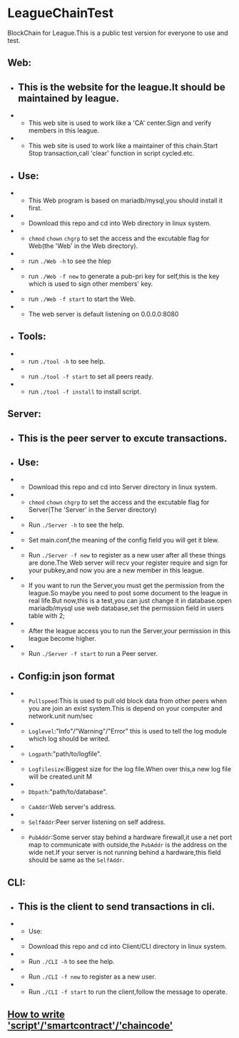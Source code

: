 # LeagueChainTest
BlockChain for League.This is a public test version for everyone to use and test.<br/>
## Web:
* ## This is the website for the league.It should be maintained by league.
* + This web site is used to work like a 'CA' center.Sign and verify members in this league.<br/>
* + This web site is used to work like a maintainer of this chain.Start Stop transaction,call 'clear' function in script cycled.etc.<br/>
* ## Use:
* + This Web program is based on mariadb/mysql,you should install it first.
* + Download this repo and cd into Web directory in linux system.
* + `chmod` `chown` `chgrp` to set the access and the excutable flag for Web(the 'Web' in the Web directory).
* + run `./Web -h` to see the hlep
* + run `./Web -f new` to generate a pub-pri key for self,this is the key which is used to sign other members' key.
* + run `./Web -f start` to start the Web.
* + The web server is default listening on 0.0.0.0:8080
* ## Tools:
* + run `./tool -h` to see help.
* + run `./tool -f start` to set all peers ready.
* + run `./tool -f install` to install script.
## Server:
* ## This is the peer server to excute transactions.
* ## Use:
* + Download this repo and cd into Server directory in linux system.
* + `chmod` `chown` `chgrp` to set the access and the excutable flag for Server(The 'Server' in the Server directory)
* + Run `./Server -h` to see the help.
* + Set main.conf,the meaning of the config field you will get it blew.
* + Run `./Server -f new` to register as a new user after all these things are done.The Web server will recv your register require and sign for your pubkey,and now you are a new member in this league.
* + If you want to run the Server,you must get the permission from the league.So maybe you need to post some document to the league in real life.But now,this is a test,you can just change it in database.open mariadb/mysql use web database,set the permission field in users table with 2;
* + After the league access you to run the Server,your permission in this league become higher.
* + Run `./Server -f start` to run a Peer server.
* ## Config:in json format
* + `Pullspeed`:This is used to pull old block data from other peers when you are join an exist system.This is depend on your computer and network.unit num/sec
* + `Loglevel`:"Info"/"Warning"/"Error" this is used to tell the log module which log should be writed.
* + `Logpath`:"path/to/logfile".
* + `Logfilesize`:Biggest size for the log file.When over this,a new log file will be created.unit M
* + `Dbpath`:"path/to/database".
* + `CaAddr`:Web server's address.
* + `SelfAddr`:Peer server listening on self address.
* + `PubAddr`:Some server stay behind a hardware firewall,it use a net port map to communicate with outside,the `PubAddr` is the address on the wide net.If your server is not running behind a hardware,this field should be same as the `SelfAddr`.
## CLI:
* ## This is the client to send transactions in cli.
* + Use:
* + Download this repo and cd into Client/CLI directory in linux system.
* + Run `./CLI -h` to see the help.
* + Run `./CLI -f new` to register as a new user.
* + Run `./CLI -f start` to run the client,follow the message to operate.
## [How to write 'script'/'smartcontract'/'chaincode'](https://github.com/chenjie199234/LeagueChainTest/blob/master/Web/example.lua)
